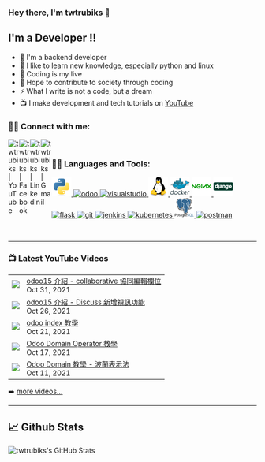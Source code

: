 ### Hey there, I'm twtrubiks 👋

## I'm a Developer !!

- 🔭 I'm a backend developer
- 🌱 I like to learn new knowledge, especially python and linux
- 👯 Coding is my live
- 🥅 Hope to contribute to society through coding
- ⚡  What I write is not a code, but a dream
- 📺 I make development and tech tutorials on [YouTube](https://www.youtube.com/user/blue524326)

### 🙋‍♂️ Connect with me:

[<img align="left" alt="twtrubiks | YouTube" width="22px" src="https://cdn.jsdelivr.net/npm/simple-icons@v3/icons/youtube.svg" />][youtube]
[<img align="left" alt="twtrubiks | Facebook" width="22px" src="https://cdn.jsdelivr.net/npm/simple-icons@v3/icons/facebook.svg" />][facebook]
[<img align="left" alt="twtrubiks | LinkedIn" width="22px" src="https://cdn.jsdelivr.net/npm/simple-icons@v3/icons/linkedin.svg" />][linkedin]
[<img align="left" alt="twtrubiks | Gmail" width="22px" src="https://cdn.jsdelivr.net/npm/simple-icons@v3/icons/gmail.svg" />][gmail]

<br />

### 👨‍💻 Languages and Tools:

<p align="left"> <a href="https://www.python.org" target="_blank"> <img src="https://raw.githubusercontent.com/devicons/devicon/master/icons/python/python-original.svg" alt="python" width="40" height="40"/> <a href="https://www.odoo.com/" target="_blank"> <img src="https://upload.wikimedia.org/wikipedia/commons/thumb/5/50/Odoo_logo.svg/320px-Odoo_logo.svg.png" alt="odoo" width="65" height="40"/> </a> <a href="https://code.visualstudio.com/" target="_blank"> <img src="https://upload.wikimedia.org/wikipedia/commons/thumb/9/9a/Visual_Studio_Code_1.35_icon.svg/240px-Visual_Studio_Code_1.35_icon.svg.png" alt="visualstudio" width="40" height="40"/> </a> <a href="https://www.linux.org/" target="_blank"> <img src="https://raw.githubusercontent.com/devicons/devicon/master/icons/linux/linux-original.svg" alt="linux" width="40" height="40"/> <a href="https://www.docker.com/" target="_blank"> <img src="https://raw.githubusercontent.com/devicons/devicon/master/icons/docker/docker-original-wordmark.svg" alt="docker" width="40" height="40"/> </a> </a> <a href="https://www.nginx.com" target="_blank"> <img src="https://raw.githubusercontent.com/devicons/devicon/master/icons/nginx/nginx-original.svg" alt="nginx" width="40" height="40"/> </a> </a> <a href="https://www.djangoproject.com/" target="_blank"> <img src="https://raw.githubusercontent.com/devicons/devicon/master/icons/django/django-original.svg" alt="django" width="40" height="40"/> </a> <a href="https://flask.palletsprojects.com/" target="_blank"> <img src="https://www.vectorlogo.zone/logos/pocoo_flask/pocoo_flask-icon.svg" alt="flask" width="40" height="40"/> </a> <a href="https://git-scm.com/" target="_blank"> <img src="https://www.vectorlogo.zone/logos/git-scm/git-scm-icon.svg" alt="git" width="40" height="40"/> </a> <a href="https://www.jenkins.io" target="_blank"> <img src="https://www.vectorlogo.zone/logos/jenkins/jenkins-icon.svg" alt="jenkins" width="40" height="40"/> </a> <a href="https://kubernetes.io" target="_blank"> <img src="https://www.vectorlogo.zone/logos/kubernetes/kubernetes-icon.svg" alt="kubernetes" width="40" height="40"/> </a> <a href="https://www.postgresql.org" target="_blank"> <img src="https://raw.githubusercontent.com/devicons/devicon/master/icons/postgresql/postgresql-original-wordmark.svg" alt="postgresql" width="40" height="40"/> </a> <a href="https://postman.com" target="_blank"> <img src="https://www.vectorlogo.zone/logos/getpostman/getpostman-icon.svg" alt="postman" width="40" height="40"/> </a> </p>

<br />

---

### 📺 Latest YouTube Videos

<table>
    <tbody>
<!-- YOUTUBE:START --><tr><td><a href="https://www.youtube.com/watch?v=aqEJ7CMfEIo"><img width="140px" src="https://i.ytimg.com/vi/aqEJ7CMfEIo/mqdefault.jpg"></a></td>
<td><a href="https://www.youtube.com/watch?v=aqEJ7CMfEIo">odoo15 介紹 - collaborative 協同編輯欄位</a><br/>Oct 31, 2021</td></tr>
<tr><td><a href="https://www.youtube.com/watch?v=DUd5f1-wlDQ"><img width="140px" src="https://i.ytimg.com/vi/DUd5f1-wlDQ/mqdefault.jpg"></a></td>
<td><a href="https://www.youtube.com/watch?v=DUd5f1-wlDQ">odoo15 介紹 - Discuss 新增視訊功能</a><br/>Oct 26, 2021</td></tr>
<tr><td><a href="https://www.youtube.com/watch?v=S9jahU9aG-s"><img width="140px" src="https://i.ytimg.com/vi/S9jahU9aG-s/mqdefault.jpg"></a></td>
<td><a href="https://www.youtube.com/watch?v=S9jahU9aG-s">odoo index 教學</a><br/>Oct 21, 2021</td></tr>
<tr><td><a href="https://www.youtube.com/watch?v=E0LrhmozZQI"><img width="140px" src="https://i.ytimg.com/vi/E0LrhmozZQI/mqdefault.jpg"></a></td>
<td><a href="https://www.youtube.com/watch?v=E0LrhmozZQI">Odoo Domain Operator 教學</a><br/>Oct 17, 2021</td></tr>
<tr><td><a href="https://www.youtube.com/watch?v=Gr8eXYRSrtM"><img width="140px" src="https://i.ytimg.com/vi/Gr8eXYRSrtM/mqdefault.jpg"></a></td>
<td><a href="https://www.youtube.com/watch?v=Gr8eXYRSrtM">Odoo Domain 教學 - 波蘭表示法</a><br/>Oct 11, 2021</td></tr>
<!-- YOUTUBE:END -->
    </tbody>
</table>

➡️ [more videos...](https://www.youtube.com/user/blue524326)

---

## 📈 Github Stats

<p align="left">
  <img align="left" alt="twtrubiks's GitHub Stats" src="https://github-readme-stats.vercel.app/api?username=twtrubiks&show_icons=true&hide_border=true" />
</p>

[youtube]: https://www.youtube.com/user/blue524326
[linkedin]: https://www.linkedin.com/in/twtrubiks-a09330145/
[facebook]: https://www.facebook.com/TWTRubiks
[gmail]: mailto:twtrubiks@gmail.com
